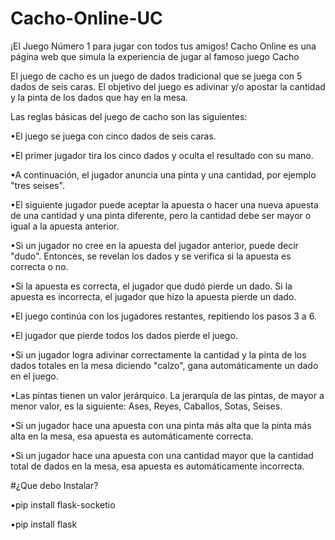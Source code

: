 # Cacho-Online-UC
¡El Juego Número 1 para jugar con todos tus amigos! Cacho Online es una página web que simula la experiencia de jugar al famoso juego Cacho

El juego de cacho es un juego de dados tradicional que se juega con 5 dados de seis caras. El objetivo del juego es adivinar y/o apostar la cantidad y la pinta de los dados que hay en la mesa.

Las reglas básicas del juego de cacho son las siguientes:

•El juego se juega con cinco dados de seis caras.

•El primer jugador tira los cinco dados y oculta el resultado con su mano.

•A continuación, el jugador anuncia una pinta y una cantidad, por ejemplo "tres seises".

•El siguiente jugador puede aceptar la apuesta o hacer una nueva apuesta de una cantidad y una pinta diferente, pero la cantidad debe ser mayor o igual a la apuesta anterior.

•Si un jugador no cree en la apuesta del jugador anterior, puede decir "dudo". Entonces, se revelan los dados y se verifica si la apuesta es correcta o no.

•Si la apuesta es correcta, el jugador que dudó pierde un dado. Si la apuesta es incorrecta, el jugador que hizo la apuesta pierde un dado.

•El juego continúa con los jugadores restantes, repitiendo los pasos 3 a 6.

•El jugador que pierde todos los dados pierde el juego.

•Si un jugador logra adivinar correctamente la cantidad y la pinta de los dados totales en la mesa diciendo "calzo", gana automáticamente un dado en el juego.

•Las pintas tienen un valor jerárquico. La jerarquía de las pintas, de mayor a menor valor, es la siguiente: Ases, Reyes, Caballos, Sotas, Seises.

•Si un jugador hace una apuesta con una pinta más alta que la pinta más alta en la mesa, esa apuesta es automáticamente correcta.

•Si un jugador hace una apuesta con una cantidad mayor que la cantidad total de dados en la mesa, esa apuesta es automáticamente incorrecta.


#¿Que debo Instalar?

•pip install flask-socketio

•pip install flask
